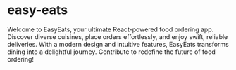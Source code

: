 # easy-eats
Welcome to EasyEats, your ultimate React-powered food ordering app. Discover diverse cuisines, place orders effortlessly, and enjoy swift, reliable deliveries. With a modern design and intuitive features, EasyEats transforms dining into a delightful journey. Contribute to redefine the future of food ordering!
